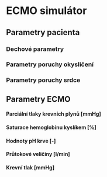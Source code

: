 # **ECMO simulátor**

<div class="w3-row">
<div class="w3-third">

<bdl-fmi id="idfmi" src="DP_0Ferkl_ECMOSimNoReg1.js" fminame="DP_0Ferkl_ECMOSimNoReg1" tolerance="0.000001" starttime="0" fstepsize="0.1" guid="{27196867-11e5-4c34-80a3-b7522ec617b2}" valuereferences="905971254,905971208,905972945,905972991,905969984,905970443,905973162,905973946,905972838,905974213,905974145,905973985,905971304,637535866" valuelabels="pO2Arteries.partialPressure,pCO2Arteries.partialPressure,pO2Veins.partialPressure,pCO2Veins.partialPressure,Arteries.chemicalSolution.bloodGases.sO2,Veins.chemicalSolution.bloodGases.sO2,pH_Arteries.pH,pH_Veins.pH,flowMeasureCardiacOutput.volumeFlowRate,flowMeasureMinuteVentilation.volumeFlowRate,flowMeasureECMO.volumeFlowRate,flowMeasureSweep.volumeFlowRate,pressureArterial.pressure,PressureVeins.pressure" inputs="id1,16777223,1,1,0;id2,16777224,1,7998000,0;id3,16777225,1,7998000,0;id4,16777226,1,60,0;id5,16777227,1,1000000,0;id6,16777228,1,1000000,0;id7,16777232,1,1,0;id8,16777233,1,1,0;id9,16777234,1,60000000,0;id10,16777235,1,1,0" inputlabels="Shunts,StarlingLeft,StarlingRight,RR,TV,DV,VAV,RPM,SWEEP,FiO2"></bdl-fmi>

<bdl-buttonparams title="Fyziologické hodnoty" ids="id1,id2,id3,id4,id5,id6,id8,id9" values="0.02,1.25,1.25,17,500,150,0,0"></bdl-buttonparams>

## **Parametry pacienta**
### Dechové parametry

<bdl-range id="id4" title="Dechová frekvence [1/min]" min="0" max="40" default="17" step="1" maxlength="8"></bdl-range>

<bdl-range id="id5" title="Dechový objem [ml]" min="300" max="5000" default="500" step="100" maxlength="8"></bdl-range>

### Parametry poruchy okysličení

<bdl-range id="id6" title="Objem mrtvého prostoru [ml]" min="150" max="1000" default="150" step="20" maxlength="8"></bdl-range>

<bdl-range id="id1" title="Frakce P-L zkratů" min="0.02" max="1" default="0.02" step="0.02" maxlength="8"></bdl-range>

<bdl-buttonparams title="Respirační selhání" ids="id1,id6" values="0.2,300"></bdl-buttonparams>

### Parametry poruchy srdce
<bdl-range id="id2" title="Sklon Starlingovy křivky pro levé srdce" min="0.125" max="1.5" default="1.25" step="0.125" maxlength="8"></bdl-range>

<bdl-range id="id3" title="Sklon Starlingovy křivky pro pravé srdce" min="0.5" max="1.5" default="1.25" step="0.25" maxlength="8"></bdl-range>

<bdl-buttonparams title="Srdeční selhání" ids="id2,id3" values="0.5,0.5"></bdl-buttonparams>

## **Parametry ECMO**

<bdl-range id="id7" title="Zapojení ECMO: 0 - VV; 1 - VA" min="0" max="1" default="0" step="1" maxlength="4"></bdl-range>

<bdl-range id="id8" title="Otáčky ECMO [ot./min]" min="0" max="8000" default="0" step="250" maxlength="8"></bdl-range>

<bdl-range id="id9" title="Sweep [ml/min]" min="0" max="8000" default="0" step="250" maxlength="8"></bdl-range>

<bdl-range id="id10" title="FiO2" min="0.21" max="1" default="0.21" step="0.01" maxlength="8"></bdl-range>

<bdl-buttonparams title="Základní VV-ECMO" ids="id7,id8,id9,id10" values="0,3500,2500,0.8"></bdl-buttonparams>
<bdl-buttonparams title="Základní VA-ECMO" ids="id7,id8,id9,id10" values="1,4000,3000,0.5"></bdl-buttonparams>

</div>
<div class="w3-third">

#### Parciální tlaky krevních plynů [mmHg]
<bdl-chartjs-time id="id11" width="360" height="240" fromid="idfmi" labels="Arteriální pO2, Arteriální pCO2, Venózní pO2, Venózní pCO2" initialdata="" refindex="0" refvalues="4" convertors="x*0.00750061683;x*0.00750061683;x*0.00750061683;x*0.00750061683"></bdl-chartjs-time>

#### Saturace hemoglobinu kyslíkem [%]
<bdl-chartjs-time id="id12" width="360" height="240" fromid="idfmi" labels="Arteriální sO2, Venózní sO2" initialdata="" refindex="4" refvalues="2" convertors="x*100;x*100"></bdl-chartjs-time>

#### Hodnoty pH krve [-]
<bdl-chartjs-time id="id12" width="360" height="240" fromid="idfmi" labels="Arteriální pH, Venózní pH" initialdata="" refindex="6" refvalues="2"></bdl-chartjs-time>

</div>
<div class="w3-third">

#### Průtokové veličiny [l/min]
<bdl-chartjs-time id="id12" width="360" height="240" fromid="idfmi" labels="Minutový srdeční výdej, Minutová ventilace, Průtok krve ECMO, Sweep" initialdata="" refindex="8" refvalues="4" convertors="x*60000;x*60000;x*60000;x*60000"></bdl-chartjs-time>

#### Krevní tlak [mmHg]
<bdl-chartjs-time id="id12" width="360" height="240" fromid="idfmi" labels="Střední arteriální tlak, Venózní tlak" initialdata="" refindex="12" refvalues="2" convertors="x*0.00750061683; x*0.00750061683"></bdl-chartjs-time>


</div></div>





